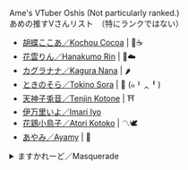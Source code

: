 Ame's VTuber Oshis (Not particularly ranked.)   
あめの推すVさんリスト　（特にランクではない）

- [胡蝶ここあ／Kochou Cocoa](https://twitter.com/kochoucocoa?s=21) | 🦋☕
- [花雲りん／Hanakumo Rin](https://twitter.com/hanakumo_rin?s=21) | 🌺☁️
- [カグラナナ／Kagura Nana](https://twitter.com/nana_kaguraaa) | 🌶️
- [ときのそら／Tokino Sora](https://twitter.com/tokino_sora) | 🐻 (๑╹ᆺ╹)
- [天神子兎音／Tenjin Kotone](https://twitter.com/kotonegami) | ⛩
- [伊万里いよ／Imari Iyo](https://twitter.com/imari_iyo)
- [花鶏小鳥子／Atori Kotoko](https://twitter.com/kotoko_atori) | 〽🕊
- [あやみ／Ayamy](https://twitter.com/ayamy_garubinu) | 🐾

<details>
  <summary>ますかれーど／Masquerade</summary>   
  
- [天使なの／Tenshi Nano](https://twitter.com/angelnano1004?s=21) | 💙
- [夢宮ありす／Yumemiya Alice](https://twitter.com/aliceyume1126?s=21) | 🃏
- [桃星める／Momose Meru](https://twitter.com/momose_meruu?s=21) | 🍑💞
  
  </details>

